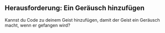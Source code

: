 ## Herausforderung: Ein Geräusch hinzufügen

Kannst du Code zu deinem Geist hinzufügen, damit der Geist ein Geräusch macht, wenn er gefangen wird?